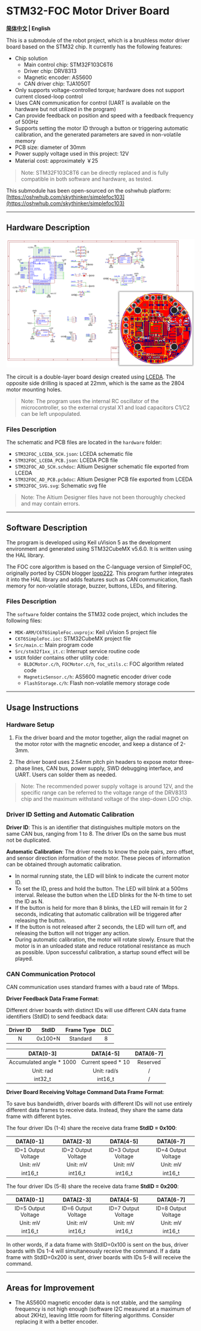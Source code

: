 # STM32-FOC Motor Driver Board

**[简体中文](README.md) | English**

This is a submodule of the robot project, which is a brushless motor driver board based on the STM32 chip. It currently has the following features:

- Chip solution
  - Main control chip: STM32F103C6T6
  - Driver chip: DRV8313
  - Magnetic encoder: AS5600
  - CAN driver chip: TJA1050T
- Only supports voltage-controlled torque; hardware does not support current closed-loop control
- Uses CAN communication for control (UART is available on the hardware but not utilized in the program)
- Can provide feedback on position and speed with a feedback frequency of 500Hz
- Supports setting the motor ID through a button or triggering automatic calibration, and the generated parameters are saved in non-volatile memory
- PCB size: diameter of 30mm
- Power supply voltage used in this project: 12V
- Material cost: approximately ￥25

> Note: STM32F103C8T6 can be directly replaced and is fully compatible in both software and hardware, as tested.

This submodule has been open-sourced on the oshwhub platform: [https://oshwhub.com/skythinker/simplefoc103](https://oshwhub.com/skythinker/simplefoc103)

---

## Hardware Description

![Circuit Design](readme-img/design.png)

The circuit is a double-layer board design created using [LCEDA](https://lceda.cn/). The opposite side drilling is spaced at 22mm, which is the same as the 2804 motor mounting holes.

> Note: The program uses the internal RC oscillator of the microcontroller, so the external crystal X1 and load capacitors C1/C2 can be left unpopulated.

### Files Description

The schematic and PCB files are located in the `hardware` folder:

- `STM32FOC_LCEDA_SCH.json`: LCEDA schematic file
- `STM32FOC_LCEDA_PCB.json`: LCEDA PCB file
- `STM32FOC_AD_SCH.schdoc`: Altium Designer schematic file exported from LCEDA
- `STM32FOC_AD_PCB.pcbdoc`: Altium Designer PCB file exported from LCEDA
- `STM32FOC_SVG.svg`: Schematic svg file

> Note: The Altium Designer files have not been thoroughly checked and may contain errors.

---

## Software Description

The program is developed using Keil uVision 5 as the development environment and generated using STM32CubeMX v5.6.0. It is written using the HAL library.

The FOC core algorithm is based on the C-language version of SimpleFOC, originally ported by CSDN blogger [loop222](https://blog.csdn.net/loop222). This program further integrates it into the HAL library and adds features such as CAN communication, flash memory for non-volatile storage, buzzer, buttons, LEDs, and filtering.

### Files Description

The `software` folder contains the STM32 code project, which includes the following files:

- `MDK-ARM/C6T6SimpleFoc.uvprojx`: Keil uVision 5 project file
- `C6T6SimpleFoc.ioc`: STM32CubeMX project file
- `Src/main.c`: Main program code
- `Src/stm32f1xx_it.c`: Interrupt service routine code
- `USER` folder contains other utility code:
  - `BLDCMotor.c/h`, `FOCMotor.c/h`, `foc_utils.c`: FOC algorithm related code
  - `MagneticSensor.c/h`: AS5600 magnetic encoder driver code
  - `FlashStorage.c/h`: Flash non-volatile memory storage code

---

## Usage Instructions

### Hardware Setup

1. Fix the driver board and the motor together, align the radial magnet on the motor rotor with the magnetic encoder, and keep a distance of 2-3mm.

2. The driver board uses 2.54mm pitch pin headers to expose motor three-phase lines, CAN bus, power supply, SWD debugging interface, and UART. Users can solder them as needed.

> Note: The recommended power supply voltage is around 12V, and the specific range can be referred to the voltage range of the DRV8313 chip and the maximum withstand voltage of the step-down LDO chip.

### Driver ID Setting and Automatic Calibration

**Driver ID**: This is an identifier that distinguishes multiple motors on the same CAN bus, ranging from 1 to 8. The driver IDs on the same bus must not be duplicated.

**Automatic Calibration**: The driver needs to know the pole pairs, zero offset, and sensor direction information of the motor. These pieces of information can be obtained through automatic calibration.

- In normal running state, the LED will blink to indicate the current motor ID.
- To set the ID, press and hold the button. The LED will blink at a 500ms interval. Release the button when the LED blinks for the N-th time to set the ID as N.
- If the button is held for more than 8 blinks, the LED will remain lit for 2 seconds, indicating that automatic calibration will be triggered after releasing the button.
- If the button is not released after 2 seconds, the LED will turn off, and releasing the button will not trigger any action.
- During automatic calibration, the motor will rotate slowly. Ensure that the motor is in an unloaded state and reduce rotational resistance as much as possible. Upon successful calibration, a startup sound effect will be played.

### CAN Communication Protocol

CAN communication uses standard frames with a baud rate of 1Mbps.

**Driver Feedback Data Frame Format**:

Different driver boards with distinct IDs will use different CAN data frame identifiers (StdID) to send feedback data:

| Driver ID | StdID    | Frame Type | DLC |
| :-------: | :------: | :--------: | :-: |
| N         | 0x100+N  | Standard   | 8   |

| DATA[0-3]         | DATA[4-5]          | DATA[6-7] |
| :--------------: | :---------------: | :------: |
| Accumulated angle \* 1000 | Current speed \* 10 | Reserved |
| Unit: rad       | Unit: rad/s        | /        |
| int32_t          | int16_t           | /        |

**Driver Board Receiving Voltage Command Data Frame Format**:

To save bus bandwidth, driver boards with different IDs will not use entirely different data frames to receive data. Instead, they share the same data frame with different bytes.

The four driver IDs (1-4) share the receive data frame **StdID = 0x100**:

| DATA[0-1]          | DATA[2-3]          | DATA[4-5]          | DATA[6-7]          |
| :---------------: | :---------------: | :---------------: | :---------------: |
| ID=1 Output Voltage | ID=2 Output Voltage | ID=3 Output Voltage | ID=4 Output Voltage |
| Unit: mV         | Unit: mV         | Unit: mV         | Unit: mV         |
| int16_t           | int16_t           | int16_t           | int16_t           |

The four driver IDs (5-8) share the receive data frame **StdID = 0x200**:

| DATA[0-1]          | DATA[2-3]          | DATA[4-5]          | DATA[6-7]          |
| :---------------: | :---------------: | :---------------: | :---------------: |
| ID=5 Output Voltage | ID=6 Output Voltage | ID=7 Output Voltage | ID=8 Output Voltage |
| Unit: mV         | Unit: mV         | Unit: mV         | Unit: mV         |
| int16_t           | int16_t           | int16_t           | int16_t           |

In other words, if a data frame with StdID=0x100 is sent on the bus, driver boards with IDs 1-4 will simultaneously receive the command. If a data frame with StdID=0x200 is sent, driver boards with IDs 5-8 will receive the command.

---

## Areas for Improvement

- The AS5600 magnetic encoder data is not stable, and the sampling frequency is not high enough (software I2C measured at a maximum of about 2KHz), leaving little room for filtering algorithms. Consider replacing it with a better encoder.

